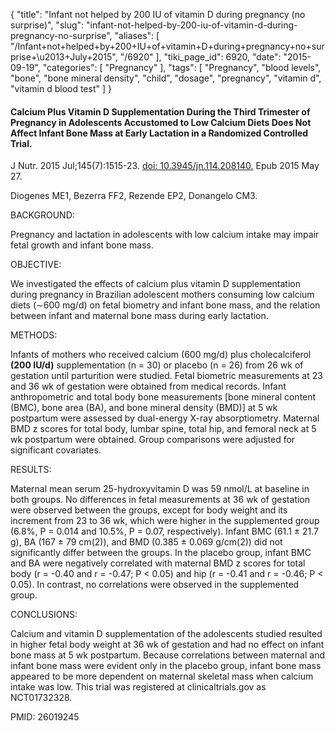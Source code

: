 {
    "title": "Infant not helped by 200 IU of vitamin D during pregnancy (no surprise)",
    "slug": "infant-not-helped-by-200-iu-of-vitamin-d-during-pregnancy-no-surprise",
    "aliases": [
        "/Infant+not+helped+by+200+IU+of+vitamin+D+during+pregnancy+no+surprise+\u2013+July+2015",
        "/6920"
    ],
    "tiki_page_id": 6920,
    "date": "2015-09-19",
    "categories": [
        "Pregnancy"
    ],
    "tags": [
        "Pregnancy",
        "blood levels",
        "bone",
        "bone mineral density",
        "child",
        "dosage",
        "pregnancy",
        "vitamin d",
        "vitamin d blood test"
    ]
}


#### Calcium Plus Vitamin D Supplementation During the Third Trimester of Pregnancy in Adolescents Accustomed to Low Calcium Diets Does Not Affect Infant Bone Mass at Early Lactation in a Randomized Controlled Trial.

J Nutr. 2015 Jul;145(7):1515-23. [doi: 10.3945/jn.114.208140.](https://doi.org/10.3945/jn.114.208140.) Epub 2015 May 27.

Diogenes ME1, Bezerra FF2, Rezende EP2, Donangelo CM3.

BACKGROUND:

Pregnancy and lactation in adolescents with low calcium intake may impair fetal growth and infant bone mass.

OBJECTIVE:

We investigated the effects of calcium plus vitamin D supplementation during pregnancy in Brazilian adolescent mothers consuming low calcium diets (∼600 mg/d) on fetal biometry and infant bone mass, and the relation between infant and maternal bone mass during early lactation.

METHODS:

Infants of mothers who received calcium (600 mg/d) plus cholecalciferol  **(200 IU/d)**  supplementation (n = 30) or placebo (n = 26) from 26 wk of gestation until parturition were studied. Fetal biometric measurements at 23 and 36 wk of gestation were obtained from medical records. Infant anthropometric and total body bone measurements <span>[bone mineral content (BMC), bone area (BA), and bone mineral density (BMD)]</span> at 5 wk postpartum were assessed by dual-energy X-ray absorptiometry. Maternal BMD z scores for total body, lumbar spine, total hip, and femoral neck at 5 wk postpartum were obtained. Group comparisons were adjusted for significant covariates.

RESULTS:

Maternal mean serum 25-hydroxyvitamin D was 59 nmol/L at baseline in both groups. No differences in fetal measurements at 36 wk of gestation were observed between the groups, except for body weight and its increment from 23 to 36 wk, which were higher in the supplemented group (6.8%, P = 0.014 and 10.5%, P = 0.07, respectively). Infant BMC (61.1 ± 21.7 g), BA (167 ± 79 cm(2)), and BMD (0.385 ± 0.069 g/cm(2)) did not significantly differ between the groups. In the placebo group, infant BMC and BA were negatively correlated with maternal BMD z scores for total body (r = -0.40 and r = -0.47; P < 0.05) and hip (r = -0.41 and r = -0.46; P < 0.05). In contrast, no correlations were observed in the supplemented group.

CONCLUSIONS:

Calcium and vitamin D supplementation of the adolescents studied resulted in higher fetal body weight at 36 wk of gestation and had no effect on infant bone mass at 5 wk postpartum. Because correlations between maternal and infant bone mass were evident only in the placebo group, infant bone mass appeared to be more dependent on maternal skeletal mass when calcium intake was low. This trial was registered at clinicaltrials.gov as NCT01732328.

PMID: 26019245